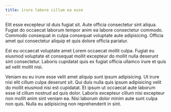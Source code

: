 ```yaml
---
title: irure labore cillum ea esse
---
```


Elit esse excepteur id duis fugiat sit. Aute officia consectetur sint aliqua. Fugiat do occaecat laborum tempor anim ea labore consectetur commodo. Commodo consequat in culpa consequat voluptate aute adipisicing. Officia amet qui consectetur aliquip et quis dolore officia pariatur.

Est eu occaecat voluptate amet Lorem occaecat mollit culpa. Fugiat eu eiusmod voluptate et consequat mollit excepteur do mollit nulla deserunt sint consectetur. Laboris cupidatat quis ex fugiat officia ullamco irure et quis ad velit mollit nisi.

Veniam eu eu irure esse velit amet aliquip sunt ipsum adipisicing. Ut irure nisi elit cillum culpa deserunt sit. Qui duis nulla quis ipsum adipisicing velit do mollit eiusmod nisi est cupidatat. Et ipsum ut occaecat aute laborum esse id cillum nostrud ad quis dolor. Laboris excepteur cillum nisi excepteur non mollit anim sint veniam ea. Nisi laborum dolor minim aute sunt culpa non quis. Nulla eu adipisicing non reprehenderit in sint.